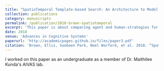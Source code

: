 ```yaml
---
title: "SpatioTemporal Template-based Search: An Architecture to Model Human Search for Spatiotemporal Targets"
collection: publications
category: manuscripts
permalink: /publication/2018-brown-spatiotemporal
excerpt: 'This paper is about comparing agent and human-strategies for performing visual tracking tasks.'
date: 2018
venue: 'Advances in Cognitive Systems'
paperurl: 'http://academicpages.github.io/files/paper3.pdf'
citation: 'Brown, Ellis, Soobeen Park, Noel Warford, et al. 2018. “SpatioTemporal Template-Based Search: An Architecture to Model Human Search for Spatiotemporal Targets.” Advances in Cognitive Systems 6: 18.'
---
```


<!-- The contents above will be part of a list of publications, if the user clicks the link for the publication than the contents of section will be rendered as a full page, allowing you to provide more information about the paper for the reader. When publications are displayed as a single page, the contents of the above "citation" field will automatically be included below this section in a smaller font. -->

I worked on this paper as an undergraduate as a member of Dr. Maithilee Kunda's AIVAS lab.
